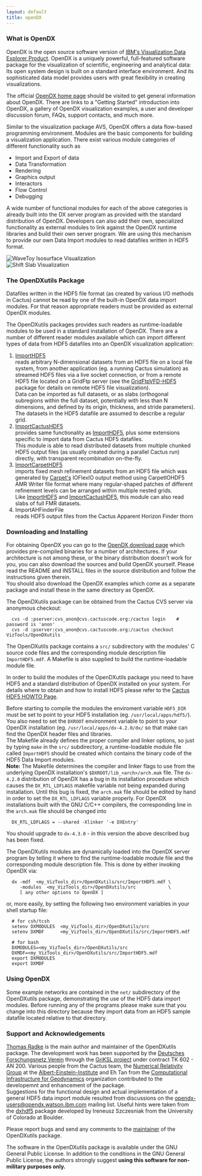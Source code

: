 ```yaml
---
layout: default
title: openDX
---
```

### What is OpenDX

OpenDX is the open source software version of [IBM's Visualization Data
Explorer Product](http://www.ibm.com/dx). OpenDX is a uniquely powerful,
full-featured software package for the visualization of scientific,
engineering and analytical data: Its open system design is built on a
standard interface environment. And its sophisticated data model
provides users with great flexibility in creating visualizations.

The official [OpenDX home page](http://www.opendx.org) should be visited
to get general information about OpenDX. There are links to a "Getting
Started" introduction into OpenDX, a gallery of OpenDX visualization
examples, a user and developer discussion forum, FAQs, support contacts,
and much more.

Similar to the visualization package AVS, OpenDX offers a data
flow-based programming environment. Modules are the basic components for
building a visualization application. There exist various module
categories of different functionality such as

-   Import and Export of data
-   Data Transformation
-   Rendering
-   Graphics output
-   Interactors
-   Flow Control
-   Debugging

A wide number of functional modules for each of the above categories is
already built into the DX server program as provided with the standard
distribution of OpenDX. Developers can also add their own, specialized
functionality as external modules to link against the OpenDX runtime
libraries and build their own server program. We are using this
mechanism to provide our own Data Import modules to read datafiles
written in HDF5 format.

![WaveToy Isosurface Visualization](openDX_wavetoy.gif)  
![Shift Slab Visualization](openDX_shift.gif)

### The OpenDXutils Package

Datafiles written in the HDF5 file format (as created by various I/O
methods in Cactus) cannot be read by one of the built-in OpenDX data
import modules. For that reason appropriate readers must be provided as
external OpenDX modules.

The OpenDXutils packages provides such readers as runtime-loadable
modules to be used in a standard installation of OpenDX. There are a
number of different reader modules available which can import different
types of data from HDF5 datafiles into an OpenDX visualization
application:

1.  [ImportHDF5](../Visualization/ImportHDF5)  
    reads arbitrary N-dimensional datasets from an HDF5 file on a local
    file system, from another application (eg. a running Cactus
    simulation) as streamed HDF5 files via a live socket connection, or
    from a remote HDF5 file located on a GridFtp server (see the
    [GridFtpVFD-HDF5](../Visualization/GridFtpVFD-HDF5) package for
    details on remote HDF5 file visualization).  
    Data can be imported as full datasets, or as slabs (orthogonal
    subregions within the full dataset, potentially with less than N
    dimensions, and defined by its origin, thickness, and stride
    parameters). The datasets in the HDF5 datafile are assumed to
    describe a regular grid.
2.  [ImportCactusHDF5](../Visualization/ImportCactusHDF5)  
    provides same functionality as
    [ImportHDF5](../Visualization/ImportHDF5), plus some extensions
    specific to import data from Cactus HDF5 datafiles.  
    This module is able to read distributed datasets from multiple
    chunked HDF5 output files (as usually created during a parallel
    Cactus run) directly, with transparent recombination on-the-fly.
3.  [ImportCarpetHDF5](../Visualization/ImportCarpetHDF5)  
    imports fixed mesh refinement datasets from an HDF5 file which was
    generated by [Carpet's](https://bitbucket.org/eschnett/carpet.git) IOFlexIO
    output method using CarpetIOHDF5 AMR Writer file format where many
    regular-shaped patches of different refinement levels can be
    arranged within multiple nested grids.  
    Like [ImportHDF5](../Visualization/ImportHDF5) and
    [ImportCactusHDF5](ImportCactusHDF5), this module can also read
    slabs of full FMR datasets.
4.  ImportAHFinderFile  
    reads HDF5 output files from the Cactus Apparent Horizon Finder
    thorn

### Downloading and Installing

For obtaining OpenDX you can go to the [OpenDX download
page](http://www.opendx.org/download.html) which provides pre-compiled
binaries for a number of architectures. If your architecture is not
among these, or the binary distribution doesn't work for you, you can
also download the sources and build OpenDX yourself. Please read the
README and INSTALL files in the source distribution and follow the
instructions given therein.  
You should also download the OpenDX examples which come as a separate
package and install these in the same directory as OpenDX.

The OpenDXutils package can be obtained from the Cactus CVS server via
anonymous checkout:

      cvs -d :pserver:cvs_anon@cvs.cactuscode.org:/cactus login    # password is 'anon'
      cvs -d :pserver:cvs_anon@cvs.cactuscode.org:/cactus checkout VizTools/OpenDXutils

The OpenDXutils package contains a `src/` subdirectory with the modules'
C source code files and the corresponding module description file
`ImportHDF5.mdf`. A Makefile is also supplied to build the
runtime-loadable module file.

In order to build the modules of the OpenDXutils package you need to
have HDF5 and a standard distribution of OpenDX installed on your
system. For details where to obtain and how to install HDF5 please refer
to the [Cactus HDF5 HOWTO Page](../Documentation/hdf5HowTo.txt).

Before starting to compile the modules the enviroment variable
`HDF5_DIR` must be set to point to your HDF5 installation (eg.
`/usr/local/apps/hdf5/`). You also need to set the `DXROOT` environment
variable to point to your OpenDX installation (eg.
`/usr/local/apps/dx-4.2.0/dx/` so that make can find the OpenDX header
files and libraries.  
The Makefile already defines the proper compiler and linker options, so
just by typing `make` in the `src/` subdirectory, a runtime-loadable
module file called `ImportHDF5` should be created which contains the
binary code of the HDF5 Data Import modules.  
**Note:** The Makefile determines the compiler and linker flags to use
from the underlying OpenDX installation's `$DXROOT/lib_<arch>/arch.mak`
file. The `dx-4.2.0` distribution of OpenDX has a bug in its
installation procedure which causes the `DX_RTL_LDFLAGS` makefile
variable not being expanded during installation. Until this bug is
fixed, the `arch.mak` file should be edited by hand in order to set the
`DX_RTL_LDFLAGS` variable properly. For OpenDX installations built with
the GNU C/C++ compilers, the corresponding line in the `arch.mak` file
should be changed into

      DX_RTL_LDFLAGS = --shared -Xlinker '-e DXEntry'

You should upgrade to `dx-4.3.0` - in this version the above described
bug has been fixed.

The OpenDXutils modules are dynamically loaded into the OpenDX server
program by telling it where to find the runtime-loadable module file and
the corresponding module description file. This is done by either
invoking OpenDX via:


      dx -mdf  <my_VizTools_dir>/OpenDXutils/src/ImportHDF5.mdf \
         -modules  <my_VizTools_dir>/OpenDXutils/src            \
         [ any other options to OpenDX ]

or, more easily, by setting the following two environment variables in
your shell startup file:

      # for csh/tcsh
      setenv DXMODULES  <my_VizTools_dir>/OpenDXutils/src
      setenv DXMDF      <my_VizTools_dir>/OpenDXutils/src/ImportHDF5.mdf

      # for bash
      DXMODULES=<my_VizTools_dir>/OpenDXutils/src
      DXMDF=<my_VizTools_dir>/OpenDXutils/src/ImportHDF5.mdf
      export DXMODULES
      export DXMDF

### Using OpenDX

Some example networks are contained in the `net/` subdirectory of the
OpenDXutils package, demonstrating the use of the HDF5 data import
modules. Before running any of the programs please make sure that you
change into this directory because they import data from an HDF5 sample
datafile located relative to that directory.

### Support and Acknowledgements

[Thomas Radke](http://www.aei.mpg.de/~tradke) is the main author and
maintainer of the OpenDXutils package. The development work has been
supported by the [Deutsches Forschungsnetz Verein](http://www.dfn.de)
through the [GriKSL project](http://www.griksl.org) under contract TK
602 - AN 200. Various people from the Cactus team, the [Numerical
Relativity Group](http://jean-luc.aei.mpg.de) at the
[Albert-Einstein-Institute](http://www.aei.mpg.de) and Eh Tan from the
[Computational Infrastructure for
Geodynamics](http://www.geodynamics.org) organization contributed to the
developemnt and enhancement of the package.  
Suggestions for the functional design and actual implementation of a
general HDF5 data import module resulted from discussions on the
<opendx-users@opendx.watson.ibm.com> mailing list. Useful hints were
taken from the [dxhdf5](http://www-beams.colorado.edu/dxhdf5) package
developed by Ireneusz Szczesniak from the University of Colorado at
Boulder.

Please report bugs and send any comments to the
[maintainer](mailto:tradke@aei.mpg.de) of the OpenDXutils package.

The software in the OpenDXutils package is available under the GNU
General Public License. In addition to the conditions in the GNU General
Public License, the authors strongly suggest **using this software for
non-military purposes only.**
